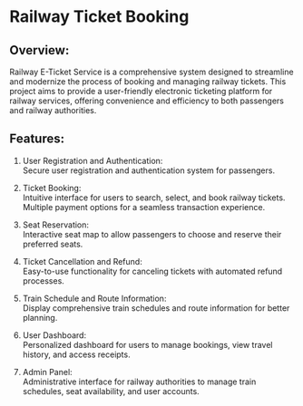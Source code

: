 # Railway Ticket Booking

## Overview:
Railway E-Ticket Service is a comprehensive system designed to streamline and modernize the process of booking and managing railway tickets. This project aims to provide a user-friendly electronic ticketing platform for railway services, offering convenience and efficiency to both passengers and railway authorities.

## Features:
1. User Registration and Authentication:<br>
   Secure user registration and authentication system for passengers.<br>

2. Ticket Booking:<br>
  Intuitive interface for users to search, select, and book railway tickets.<br>
  Multiple payment options for a seamless transaction experience.<br>
  
3. Seat Reservation:<br>
  Interactive seat map to allow passengers to choose and reserve their preferred seats.<br>
  
4. Ticket Cancellation and Refund:<br>
  Easy-to-use functionality for canceling tickets with automated refund processes.<br>
  
5. Train Schedule and Route Information:<br>
  Display comprehensive train schedules and route information for better planning.<br>
  
6. User Dashboard:<br>
   Personalized dashboard for users to manage bookings, view travel history, and access receipts.<br>
   
7. Admin Panel:<br>
  Administrative interface for railway authorities to manage train schedules, seat availability, and user accounts.
